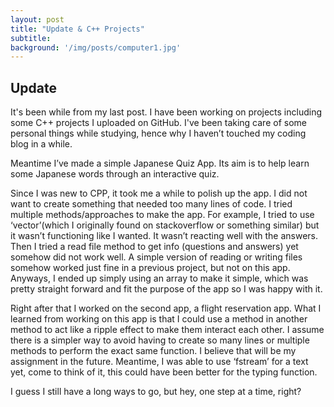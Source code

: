 ```yaml
---
layout: post
title: "Update & C++ Projects"
subtitle: 
background: '/img/posts/computer1.jpg'
---
```


## Update
It's been while from my last post. I have been working on projects including some C++ projects I uploaded on GitHub. I've been taking care of some personal things while studying, hence why  I haven’t touched my coding blog in a while.

Meantime I’ve made a simple Japanese Quiz App. Its aim is to help learn some Japanese words through an interactive quiz.

Since I was new to CPP, it took me a while to polish up the app. I did not want to create something that needed too many lines of code. I tried multiple methods/approaches to make the app. For example, I tried to use ‘vector’(which I originally found on stackoverflow or something similar) but it wasn’t functioning like I wanted. It wasn’t reacting well with the answers. Then I tried a read file method to get info (questions and answers) yet somehow did not work well. A simple version of reading or writing files somehow worked just fine in a previous project, but not on this app. Anyways, I ended up simply using an array to make it simple, which was pretty straight forward and fit the purpose of the app so I was happy with it.

Right after that I worked on the second app, a flight reservation app. What I learned from working on this app is that I could use a method in another method to act like a ripple effect to make them interact each other. I assume there is a simpler way to avoid having to create so many lines or multiple methods to perform the exact same function. I believe that will be my assignment in the future. Meantime, I was able to use ‘fstream’ for a text yet, come to think of it, this could have been better for the typing function.

I guess I still have a long ways to go, but hey, one step at a time, right?



